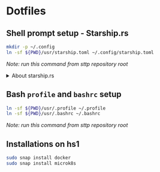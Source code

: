 # Dotfiles

## Shell prompt setup - Starship.rs

```bash
mkdir -p ~/.config
ln -sf ${PWD}/usr/starship.toml ~/.config/starship.toml
```
*Note: run this command from sttp repository root*


<details>
<summary>About starship.rs</summary>

```console
Documentation:              https://starship.rs/  
Github repository:          https://github.com/starship/starship
```

### Installation for Starship binary

```bash
sh -c "$(curl -fsSL https://starship.rs/install.sh)"
```

### Adding Starship to bashrc

```bash
echo 'eval "$(starship init bash)"' >> ~/.bashrc
```
</details>



## Bash `profile` and `bashrc` setup

```bash
ln -sf ${PWD}/usr/.profile ~/.profile
ln -sf ${PWD}/usr/.bashrc ~/.bashrc
```
*Note: run this command from sttp repository root*




## Installations on hs1

```bash
sudo snap install docker
sudo snap install microk8s
